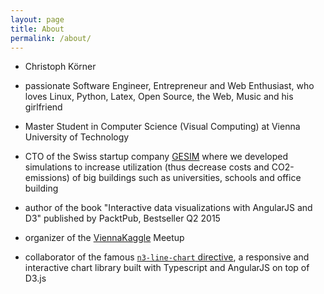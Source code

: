 ```yaml
---
layout: page
title: About
permalink: /about/
---
```


* Christoph Körner

* passionate Software Engineer, Entrepreneur and Web Enthusiast, who loves Linux, Python, Latex, Open Source, the Web, Music and his girlfriend

* Master Student in Computer Science (Visual Computing) at Vienna University of Technology

* CTO of the Swiss startup company [GESIM](http://gesim.ch) where we developed simulations to increase utilization (thus decrease costs and CO2-emissions) of big buildings such as universities, schools and office building

* author of the book "Interactive data visualizations with AngularJS and D3" published by PacktPub, Bestseller Q2 2015

* organizer of the [ViennaKaggle](http://viennakaggle.github.io/) Meetup

* collaborator of the famous [`n3-line-chart` directive](https://github.com/n3-charts/line-chart), a responsive and interactive chart library built with Typescript and AngularJS on top of D3.js